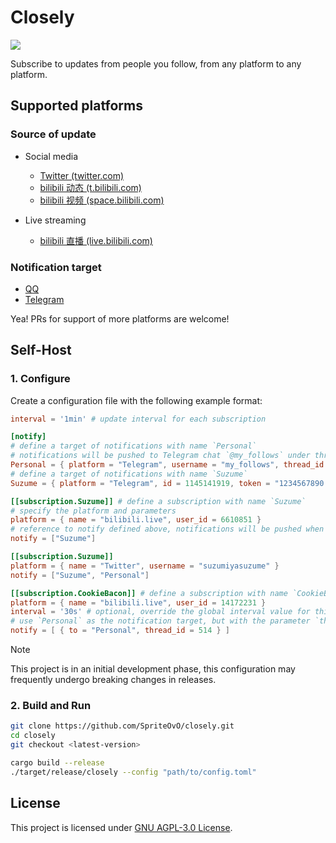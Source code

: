 # Closely

[![](https://img.shields.io/github/actions/workflow/status/SpriteOvO/closely/CI.yml?branch=main&style=flat-square&logo=githubactions&logoColor=white)](https://github.com/SpriteOvO/closely/actions/workflows/CI.yml)

Subscribe to updates from people you follow, from any platform to any platform.

## Supported platforms

### Source of update

- Social media
  - [Twitter (twitter.com)](https://twitter.com/)
  - [bilibili 动态 (t.bilibili.com)](https://t.bilibili.com/)
  - [bilibili 视频 (space.bilibili.com)](https://space.bilibili.com/)

- Live streaming
  - [bilibili 直播 (live.bilibili.com)](https://live.bilibili.com/)

### Notification target

- [QQ](https://im.qq.com/)
- [Telegram](https://telegram.org/)

Yea! PRs for support of more platforms are welcome!

## Self-Host

### 1. Configure

Create a configuration file with the following example format:

```toml
interval = '1min' # update interval for each subscription

[notify]
# define a target of notifications with name `Personal`
# notifications will be pushed to Telegram chat `@my_follows` under thread ID `114`
Personal = { platform = "Telegram", username = "my_follows", thread_id = 114, token_env = "PERSONAL_TELEGRAM_BOT_TOKEN" }
# define a target of notifications with name `Suzume`
Suzume = { platform = "Telegram", id = 1145141919, token = "1234567890:AbCdEfGhiJkLmNoPq1R2s3T4u5V6w7X8y9z" }

[[subscription.Suzume]] # define a subscription with name `Suzume`
# specify the platform and parameters
platform = { name = "bilibili.live", user_id = 6610851 }
# reference to notify defined above, notifications will be pushed when the status changed
notify = ["Suzume"]

[[subscription.Suzume]]
platform = { name = "Twitter", username = "suzumiyasuzume" }
notify = ["Suzume", "Personal"]

[[subscription.CookieBacon]] # define a subscription with name `CookieBacon`
platform = { name = "bilibili.live", user_id = 14172231 }
interval = '30s' # optional, override the global interval value for this individual subscription
# use `Personal` as the notification target, but with the parameter `thread_id = 514` overridden
notify = [ { to = "Personal", thread_id = 514 } ]
```

> [!NOTE]
> This project is in an initial development phase, this configuration may frequently undergo breaking changes in releases.

### 2. Build and Run

```bash
git clone https://github.com/SpriteOvO/closely.git
cd closely
git checkout <latest-version>

cargo build --release
./target/release/closely --config "path/to/config.toml"
```

## License

This project is licensed under [GNU AGPL-3.0 License](/LICENSE).
